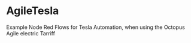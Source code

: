 # AgileTesla
Example Node Red Flows for Tesla Automation, when using the Octopus Agile electric Tarriff 

